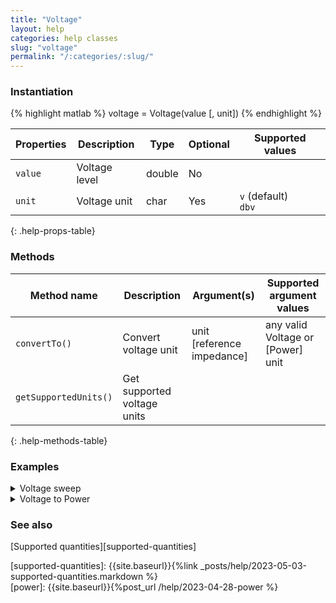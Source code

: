 ```yaml
---
title: "Voltage"
layout: help
categories: help classes
slug: "voltage"
permalink: "/:categories/:slug/"
---
```


### Instantiation

{% highlight matlab %}
voltage = Voltage(value [, unit])
{% endhighlight %}

| Properties | Description   | Type   | Optional | Supported values
| ---------- | ------------- | ------ | -------- | ----------------
| `value`    | Voltage level | double | No       |         
| `unit`     | Voltage unit  | char   | Yes      | `v` (default) <br/> `dbv`
{: .help-props-table}


### Methods

| Method name           | Description                     | Argument(s)     | Supported argument values
| --------------------- | ------------------------------- | --------------- | -------------------------------
| `convertTo()`         | Convert voltage unit            | unit <br/> [reference impedance] | any valid Voltage or [Power] unit
| `getSupportedUnits()` | Get supported voltage units     |                 |
{: .help-methods-table}


### Examples

<details class="collapsible" markdown="1"><summary>Voltage sweep</summary>

Create a voltage sweep

{% highlight matlab %}
voltage = Voltage([1:10]*1e-3,'v');
voltage.getValue
{% endhighlight %}

<div class="language-matlab matlab-printout">  
ans =
    0.0010
    0.0020
    0.0030
    0.0040
    0.0050
    0.0060
    0.0070
    0.0080
    0.0090
    0.0100
</div>

Convert to decibel scale

{% highlight matlab %}
voltage.convertTo('dbv').getValue
{% endhighlight %}

<div class="language-matlab matlab-printout">  
ans =
  -60.0000
  -53.9794
  -50.4576
  -47.9588
  -46.0206
  -44.4370
  -43.0980
  -41.9382
  -40.9151
  -40.0000
</div>

</details>


<details class="collapsible" markdown="1"><summary>Voltage to Power</summary>

Calculate the power level corresponding to 1mV across a 75ohm impedance

{% highlight matlab %}
Voltage(1*1e-3,'v').convertTo('dbm',75)
{% endhighlight %}

<div class="language-matlab matlab-printout">
ans =

  Power with properties:

    refImpedance: 75
           value: -48.7506
            unit: [1×1 Unit]
</div>

</details>

### See also
[Supported quantities][supported-quantities]   

[supported-quantities]: {{site.baseurl}}{%link _posts/help/2023-05-03-supported-quantities.markdown %}  
[power]: {{site.baseurl}}{%post_url /help/2023-04-28-power %}
